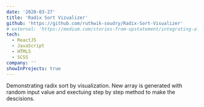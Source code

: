 ```yaml
---
date: '2020-03-27'
title: 'Radix Sort Vizualizer'
github: 'https://github.com/ruthwik-soudry/Radix-Sort-Visualizer'
# external: 'https://medium.com/stories-from-upstatement/integrating-algolia-search-with-wordpress-multisite-e2dea3ed449c'
tech:
  - ReactJS
  - JavaScript
  - HTML5
  - SCSS
company: ''
showInProjects: true
---
```


Demonstrating radix sort by visualization. New array is generated with random input value and exectuing step by step method to make the descisions.
